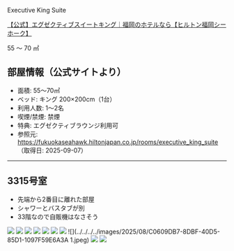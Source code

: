 Executive King Suite

[【公式】エグゼクティブスイートキング｜福岡のホテルなら【ヒルトン福岡シーホーク】](https://fukuokaseahawk.hiltonjapan.co.jp/rooms/executive_king_suite)

55 〜 70 ㎡

## 部屋情報（公式サイトより）
- 面積: 55～70㎡
- ベッド: キング 200×200cm（1台）
- 利用人数: 1～2名
- 喫煙/禁煙: 禁煙
- 特典: エグゼクティブラウンジ利用可
- 参照元: https://fukuokaseahawk.hiltonjapan.co.jp/rooms/executive_king_suite （取得日: 2025-09-07）

---

## 3315号室

-   先端から2番目に離れた部屋
-   シャワーとバスタブが別
-   33階なので自販機はなさそう

![](../../../../images/2025/08/02CD3A3C-04B3-41C8-8205-1D00DAED6125.jpeg)
![](../../../../images/2025/08/5D285084-59C0-423D-9CCF-A4693A149A79.jpeg)
![](../../../../images/2025/08/142F19BC-5497-45BF-A8B1-6320B6C8C0F6.jpeg)
![](../../../../images/2025/08/228A268B-064B-4B21-81F8-97E9D48CF139.jpeg)
![](../../../../images/2025/08/706A3DDE-B91F-429F-A498-E3256093751D.jpeg)
![](../../../../images/2025/08/064665BA-AAE1-4482-AE15-0043E3290AB6.jpeg)
![](../../../../images/2025/08/BC4C4D69-6BC5-477F-99E4-F7CEBBC00036.jpeg)
![](../../../../images/2025/08/C0609DB7-8DBF-40D5-85D1-1097F59E6A3A 1.jpeg)
![](../../../../images/2025/08/CC890AB8-0F8F-42BA-8C0F-BC8F57223135.jpeg)
![](../../../../images/2025/08/E8B479B4-8CD9-487F-AC3E-651064B92171.jpeg)
